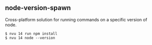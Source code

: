 ## node-version-spawn

Cross-platform solution for running commands on a specific version of node.

```
$ nvu 14 run npm install
$ nvu 14 node --version
```

